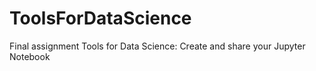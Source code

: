 # ToolsForDataScience
Final assignment Tools for Data Science: Create and share your Jupyter Notebook
